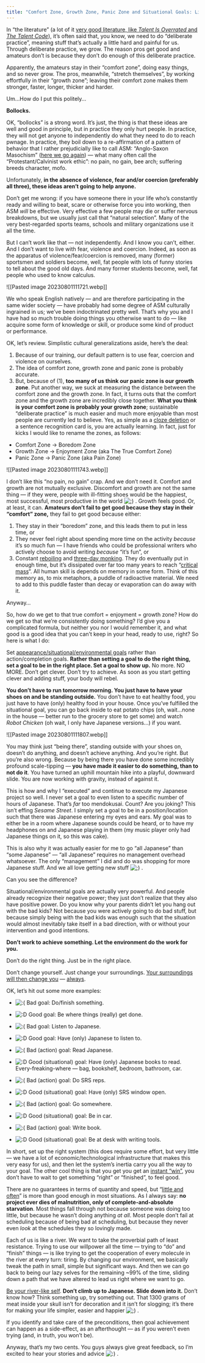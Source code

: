 ```yaml
---
title: "Comfort Zone, Growth Zone, Panic Zone and Situational Goals: Life Is Easier Than You Think"
---
```


In “the literature” (a lot of it [very good literature, like _Talent Is Overrated_ and _The Talent Code_](https://web.archive.org/web/20100526154358/http://astore.amazon.com/ajatt-20?_encoding=UTF8&node=87)), it’s often said that, you know, we need to do “deliberate practice”, meaning stuff that’s actually a little hard and painful for us. Through deliberate practice, we grow. The reason pros get good and amateurs don’t is because they don’t do enough of this deliberate practice.

Apparently, the amateurs stay in their “comfort zone”, doing easy things, and so never grow. The pros, meanwhile, “stretch themselves”, by working effortfully in their “growth zone”; leaving their comfort zone makes them stronger, faster, longer, thicker and harder.

Um…How do I put this politely…

**Bollocks.**

OK, “bollocks” is a strong word. It’s just, the thing is that these ideas are well and good in principle, but in practice they only hurt people. In practice, they will not get anyone to independently do what they need to do to reach pwnage. In practice, they boil down to a re-affirmation of a pattern of behavior that I rather prejudicially like to call ASM: “Anglo-Saxon Masochism” ([here we go again](https://web.archive.org/web/20100526154358/http://www.alljapaneseallthetime.com/blog/the-african-way-of-learning-just-do-it)) — what many often call the “Protestant/Calvinist work ethic”: no pain, no gain, bee arch; suffering breeds character, mofo.

Unfortunately, **in the absence of violence, fear and/or coercion (preferably all three), these ideas aren’t going to help anyone.**

Don’t get me wrong: if you have someone there in your life who’s constantly ready and willing to beat, scare or otherwise force you into working, then ASM _will_ be effective. Very effective a few people may die or suffer nervous breakdowns, but we usually just call that “natural selection”. Many of the very best-regarded sports teams, schools and military organizations use it all the time.

But I can’t work like that — not independently. And I know you can’t, either. And I don’t want to live with fear, violence and coercion. Indeed, as soon as the apparatus of violence/fear/coercion is removed, many (former) sportsmen and soldiers become, well, fat people with lots of funny stories to tell about the good old days. And many former students become, well, fat people who used to know calculus.

![[Pasted image 20230801111721.webp]]

We who speak English natively — and are therefore participating in the same wider society — have probably had some degree of ASM culturally ingrained in us; we’ve been indoctrinated pretty well. That’s why you and I have had so much trouble doing things you otherwise want to do — like acquire some form of knowledge or skill, or produce some kind of product or performance.

OK, let’s review. Simplistic cultural generalizations aside, here’s the deal:

1. Because of our training, our default pattern is to use fear, coercion and violence on ourselves.
2. The idea of comfort zone, growth zone and panic zone is probably accurate.
3. But, because of (1), **too many of us think our panic zone is our growth zone**. Put another way, we suck at measuring the distance between the comfort zone and the growth zone. In fact, it turns outs that the comfort zone and the growth zone are incredibly close together. **What you think is your comfort zone is probably your growth zone**; sustainable “deliberate practice” is much easier and much more enjoyable than most people are currently led to believe. Yes, as simple as a [cloze deletion](https://web.archive.org/web/20100526154358/http://www.supermemo.com/help/g.htm) or a sentence recognition card is, you are actually learning. In fact, just for kicks I would like to rename the zones, as follows:

- Comfort Zone → Boredom Zone
- Growth Zone → Enjoyment Zone (aka The True Comfort Zone)
- Panic Zone → Panic Zone (aka Pain Zone)

![[Pasted image 20230801111743.webp]]

I don’t like this “no pain, no gain” crap. And we don’t need it. Comfort and growth are not mutually exclusive. Discomfort and growth are not the same thing — if they were, people with ill-fitting shoes would be the happiest, most successful, most productive in the world ![;)](https://web.archive.org/web/20100526154358im_/http://www.alljapaneseallthetime.com/blog/wp-includes/images/smilies/icon_wink.gif) . Growth feels good. Or, at least, it can. **Amateurs don’t fail to get good because they stay in their “comfort” zone,** they fail to get good because either:

1. They stay in their “boredom” zone, and this leads them to put in less time, or
2. They never feel right about spending more time on the activity _because_ it’s so much fun — I have friends who could be professional writers who actively choose to avoid writing _because_ “it’s fun”, or
3. Constant [reboiling](https://web.archive.org/web/20100526154358/http://www.alljapaneseallthetime.com/blog/boiling-water) and [three-day monking](https://web.archive.org/web/20100526154358/http://www.alljapaneseallthetime.com/blog/are-you-a-three-day-monk). They do eventually put in enough time, but it’s dissipated over far too many years to reach “[critical mass](https://web.archive.org/web/20100526154358/http://www.alljapaneseallthetime.com/blog/why-you-should-keep-listening-even-if-you-dont-understand)“. All human skill is depends on memory in some form. Think of this memory as, to mix metaphors, a puddle of radioactive material. We need to add to this puddle faster than decay or evaporation can do away with it.

Anyway…

So, how do we get to that true comfort = enjoyment = growth zone? How do we get so that we’re consistently doing something? I’d give you a complicated formula, but neither you nor I would remember it, and what good is a good idea that you can’t keep in your head, ready to use, right? So here is what I do:

Set [appearance/situational/environmental goals](https://web.archive.org/web/20100526154358/http://www.alljapaneseallthetime.com/blog/showing-up) rather than action/completion goals. **Rather than setting a goal to do the right thing, set a goal to be in the right place. Set a goal to show up.** No more. NO MORE. Don’t get clever. Don’t try to achieve. As soon as you start getting clever and adding stuff, your body will rebel.

**You don’t have to run tomorrow morning. You just have to have your shoes on and be standing outside.** You don’t have to eat healthy food, you just have to have (only) healthy food in your house. Once you’ve fulfilled the situational goal, you can go back inside to eat potato chips (oh, wait…none in the house — better run to the grocery store to get some) and watch _Robot Chicken_ (oh wait, I only have Japanese versions…) if you want.

![[Pasted image 20230801111807.webp]]

You may think just “being there”, standing outside with your shoes on, doesn’t do anything, and doesn’t achieve anything. And you’re right. But you’re also wrong. Because by being there you have done some incredibly profound scale-tipping — **you have made it easier to do something, than to not do it**. You have turned an uphill mountain hike into a playful, downward slide. You are now working with gravity, instead of against it.

This is how and why I “executed” and continue to execute my Japanese project so well. I never set a goal to even listen to a specific number of hours of Japanese. That’s _far_ too mendokusai. Count? Are you joking? This isn’t effing _Sesame Street_. I simply set a goal to be in a position/location such that there was Japanese entering my eyes and ears. My goal was to either be in a room where Japanese sounds could be heard, or to have my headphones on and Japanese playing in them (my music player only had Japanese things on it, so this was cake).

This is also why it was actually easier for me to go “all Japanese” than “some Japanese” — “all Japanese” requires no management overhead whatsoever. The only “management” I did and do was shopping for more Japanese stuff. And we all love getting new stuff ![;)](https://web.archive.org/web/20100526154358im_/http://www.alljapaneseallthetime.com/blog/wp-includes/images/smilies/icon_wink.gif) .

Can you see the difference?

Situational/environmental goals are actually very powerful. And people already recognize their negative power; they just don’t realize that they also have positive power. Do you know why your parents didn’t let you hang out with the bad kids? Not because you were actively going to do bad stuff, but because simply being with the bad kids was enough such that the situation would almost inevitably take itself in a bad direction, with or without your intervention and good intentions.

**Don’t work to achieve something. Let the environment do the work for you.**

Don’t do the right thing. Just be in the right place.

Don’t change yourself. Just change your surroundings. [Your surroundings will then change you](https://web.archive.org/web/20100526154358/http://blogs.harvardbusiness.org/bregman/2009/03/the-easiest-way-to.html) — [always](https://web.archive.org/web/20100526154358/http://www.alljapaneseallthetime.com/blog/ajatt-twitter-tweets-for-week-of-2009-08-08).

OK, let’s hit out some more examples:

- ![:(](https://web.archive.org/web/20100526154358im_/http://www.alljapaneseallthetime.com/blog/wp-includes/images/smilies/icon_sad.gif) Bad goal: Do/finish something.
- ![:D](https://web.archive.org/web/20100526154358im_/http://www.alljapaneseallthetime.com/blog/wp-includes/images/smilies/icon_biggrin.gif) Good goal: Be where things (really) get done.

- ![:(](https://web.archive.org/web/20100526154358im_/http://www.alljapaneseallthetime.com/blog/wp-includes/images/smilies/icon_sad.gif) Bad goal: Listen to Japanese.
- ![:D](https://web.archive.org/web/20100526154358im_/http://www.alljapaneseallthetime.com/blog/wp-includes/images/smilies/icon_biggrin.gif) Good goal: Have (only) Japanese to listen to.

- ![:(](https://web.archive.org/web/20100526154358im_/http://www.alljapaneseallthetime.com/blog/wp-includes/images/smilies/icon_sad.gif) Bad (action) goal: Read Japanese.
- ![:D](https://web.archive.org/web/20100526154358im_/http://www.alljapaneseallthetime.com/blog/wp-includes/images/smilies/icon_biggrin.gif) Good (situational) goal: Have (only) Japanese books to read. Every-freaking-where — bag, bookshelf, bedroom, bathroom, car.

- ![:(](https://web.archive.org/web/20100526154358im_/http://www.alljapaneseallthetime.com/blog/wp-includes/images/smilies/icon_sad.gif) Bad (action) goal: Do SRS reps.
- ![:D](https://web.archive.org/web/20100526154358im_/http://www.alljapaneseallthetime.com/blog/wp-includes/images/smilies/icon_biggrin.gif) Good (situational) goal: Have (only) SRS window open.

- ![:(](https://web.archive.org/web/20100526154358im_/http://www.alljapaneseallthetime.com/blog/wp-includes/images/smilies/icon_sad.gif) Bad (action) goal: Go somewhere.
- ![:D](https://web.archive.org/web/20100526154358im_/http://www.alljapaneseallthetime.com/blog/wp-includes/images/smilies/icon_biggrin.gif) Good (situational) goal: Be in car.

- ![:(](https://web.archive.org/web/20100526154358im_/http://www.alljapaneseallthetime.com/blog/wp-includes/images/smilies/icon_sad.gif) Bad (action) goal: Write book.
- ![:D](https://web.archive.org/web/20100526154358im_/http://www.alljapaneseallthetime.com/blog/wp-includes/images/smilies/icon_biggrin.gif) Good (situational) goal: Be at desk with writing tools.

In short, set up the right system (this does require some effort, but very little — we have a lot of economic/technological infrastructure that makes this very easy for us), and then let the system’s inertia carry you all the way to your goal. The other cool thing is that you get you get an [instant “win”](https://web.archive.org/web/20100526154358/http://www.alljapaneseallthetime.com/blog/how-to-accomplish-great-things-small-victories-winnable-games), you don’t have to wait to get something “right” or “finished”, to feel good.

There are no guarantees in terms of quantity and speed, but “[little and often](https://web.archive.org/web/20100526154358/http://www.alljapaneseallthetime.com/blog/little-and-often)” is more than good enough in most situations. As I always say: **no project ever dies of malnutrition, only of complete-and-absolute starvation**. Most things fall through not because someone was doing too little, but because he wasn’t doing anything _at all_. Most people don’t fail at scheduling because of being bad at scheduling, but because they never even _look_ at the schedules they so lovingly made.

Each of us is like a river. We want to take the proverbial path of least resistance. Trying to use our willpower all the time — trying to “do” and “finish” things — is like trying to get the cooperation of every molecule in the river at every turn: tiring. By changing our environment, we basically tweak the path in small, simple but significant ways. And then we can go back to being our lazy selves for the remaining ~99% of the time, sliding down a path that we have altered to lead us right where we want to go.

[Be your river-like self](https://web.archive.org/web/20100526154358/http://www.alljapaneseallthetime.com/blog/managing-greed-how-to-deal-with-your-language-lust). **Don’t climb up to Japanese. Slide down into it.** Don’t know how? Think something up, try something out. That 1300 grams of meat inside your skull isn’t for decoration and it isn’t for slogging; it’s there for making your life simpler, easier and happier ![;)](https://web.archive.org/web/20100526154358im_/http://www.alljapaneseallthetime.com/blog/wp-includes/images/smilies/icon_wink.gif) .

If you identify and take care of the preconditions, then goal achievement can happen as a side-effect, as an afterthought — as if you weren’t even trying (and, in truth, you won’t be).

Anyway, that’s my two cents. You guys always give great feedback, so I’m excited to hear your stories and advice ![:)](https://web.archive.org/web/20100526154358im_/http://www.alljapaneseallthetime.com/blog/wp-includes/images/smilies/icon_smile.gif) .
